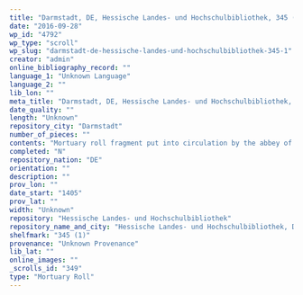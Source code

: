 ```yaml
---
title: "Darmstadt, DE, Hessische Landes- und Hochschulbibliothek, 345 (1)"
date: "2016-09-28"
wp_id: "4792"
wp_type: "scroll"
wp_slug: "darmstadt-de-hessische-landes-und-hochschulbibliothek-345-1"
creator: "admin"
online_bibliography_record: ""
language_1: "Unknown Language"
language_2: ""
lib_lon: ""
meta_title: "Darmstadt, DE, Hessische Landes- und Hochschulbibliothek, 345 (1)"
date_quality: ""
length: "Unknown"
repository_city: "Darmstadt"
number_of_pieces: ""
contents: "Mortuary roll fragment put into circulation by the abbey of S. Jacques in Liege."
completed: "N"
repository_nation: "DE"
orientation: ""
description: ""
prov_lon: ""
date_start: "1405"
prov_lat: ""
width: "Unknown"
repository: "Hessische Landes- und Hochschulbibliothek"
repository_name_and_city: "Hessische Landes- und Hochschulbibliothek, Darmstadt DE"
shelfmark: "345 (1)"
provenance: "Unknown Provenance"
lib_lat: ""
online_images: ""
_scrolls_id: "349"
type: "Mortuary Roll"
---
```



